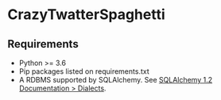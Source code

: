 # CrazyTwatterSpaghetti

## Requirements
- Python >= 3.6
- Pip packages listed on requirements.txt
- A RDBMS supported by SQLAlchemy. See [SQLAlchemy 1.2 Documentation > Dialects](https://docs.sqlalchemy.org/en/latest/dialects/index.html).
